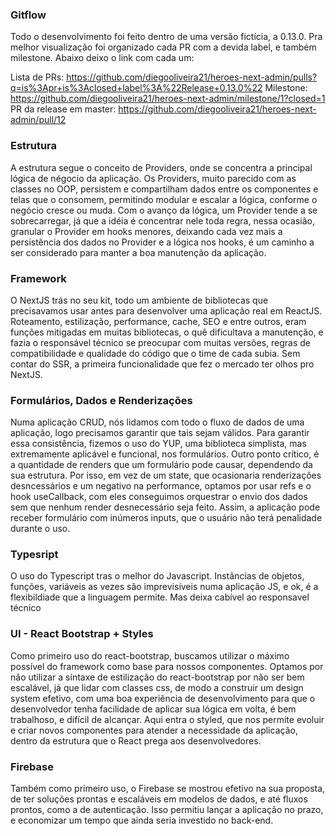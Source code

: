 ### Gitflow

Todo o desenvolvimento foi feito dentro de uma versão fictícia, a 0.13.0. Pra melhor visualização foi organizado cada PR com a devida label, e também milestone. Abaixo deixo o link com cada um:

Lista de PRs: https://github.com/diegooliveira21/heroes-next-admin/pulls?q=is%3Apr+is%3Aclosed+label%3A%22Release+0.13.0%22
Milestone: https://github.com/diegooliveira21/heroes-next-admin/milestone/1?closed=1
PR da release em master: https://github.com/diegooliveira21/heroes-next-admin/pull/12

### Estrutura

A estrutura segue o conceito de Providers, onde se concentra a principal lógica de négocio da aplicação. Os Providers, muito parecido com as classes no OOP, persistem e compartilham dados entre os componentes e telas que o consomem, permitindo modular e escalar a lógica, conforme o negócio cresce ou muda. Com o avanço da lógica, um Provider tende a se sobrecarregar, já que a idéia é concentrar nele toda regra, nessa ocasião, granular o Provider em hooks menores, deixando cada vez mais a persistência dos dados no Provider e a lógica nos hooks, é um caminho a ser considerado para manter a boa manutenção da aplicação.

### Framework

O NextJS trás no seu kit, todo um ambiente de bibliotecas que precisavamos usar antes para desenvolver uma aplicação real em ReactJS. Roteamento, estilização, performance, cache, SEO e entre outros, eram funções mitigadas em muitas bibliotecas, o quê dificultava a manutenção, e fazia o responsável técnico se preocupar com muitas versões, regras de compatibilidade e qualidade do código que o time de cada subia. Sem contar do SSR, a primeira funcionalidade que fez o mercado ter olhos pro NextJS.

### Formulários, Dados e Renderizações

Numa aplicação CRUD, nós lidamos com todo o fluxo de dados de uma aplicação, logo precisamos garantir que tais sejam válidos. Para garantir essa consistência, fizemos o uso do YUP, uma biblioteca simplista, mas extremamente aplicável e funcional, nos formulários. Outro ponto crítico, é a quantidade de renders que um formulário pode causar, dependendo da sua estrutura. Por isso, em vez de um state, que ocasionaria renderizações desncessários e um negativo na performance, optamos por usar refs e o hook useCallback, com eles conseguimos orquestrar o envio dos dados sem que nenhum render desnecessário seja feito. Assim, a aplicação pode receber formulário com inúmeros inputs, que o usuário não terá penalidade durante o uso.

### Typesript

O uso do Typescript tras o melhor do Javascript. Instâncias de objetos, funções, variáveis as vezes são imprevisíveis numa aplicação JS, e ok, é a flexibildiade que a linguagem permite. Mas deixa cabível ao responsavel técnico 

### UI - React Bootstrap + Styles

Como primeiro uso do react-bootstrap, buscamos utilizar o máximo possível do framework como base para nossos componentes. Optamos por não utilizar a síntaxe de estilização do react-bootstrap por não ser bem escalável, já que lidar com classes css, de modo a construir um design system efetivo, com uma boa experiência de desenvolvimento para que o desenvolvedor tenha facilidade de aplicar sua lógica em volta, é bem trabalhoso, e difícil de alcançar. Aqui entra o styled, que nos permite evoluir e criar novos componentes para atender a necessidade da aplicação, dentro da estrutura que o React prega aos desenvolvedores.

### Firebase

Também como primeiro uso, o Firebase se mostrou efetivo na sua proposta, de ter soluções prontas e escaláveis em modelos de dados, e até fluxos prontos, como a de autenticação. Isso permitiu lançar a aplicação no prazo, e economizar um tempo que ainda seria investido no back-end.

